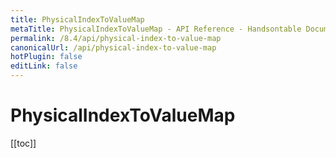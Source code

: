 ```yaml
---
title: PhysicalIndexToValueMap
metaTitle: PhysicalIndexToValueMap - API Reference - Handsontable Documentation
permalink: /8.4/api/physical-index-to-value-map
canonicalUrl: /api/physical-index-to-value-map
hotPlugin: false
editLink: false
---
```


# PhysicalIndexToValueMap

[[toc]]

